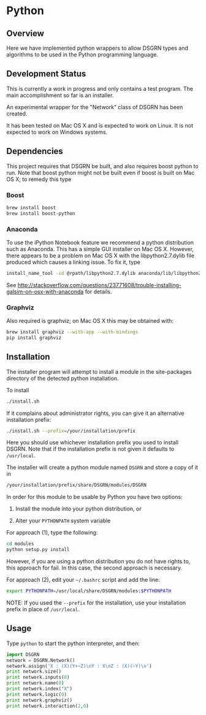 # Python

## Overview
Here we have implemented python wrappers to allow DSGRN types and algorithms to be used in the Python programming language.

## Development Status

This is currently a work in progress and only contains a test program. The main accomplishment so far is an installer.

An experimental wrapper for the "Network" class of DSGRN has been created.

It has been tested on Mac OS X and is expected to work on Linux. It is not expected to work on Windows systems.

## Dependencies

This project requires that DSGRN be built, and also requires boost python to run. Note that boost python might not be built even if boost is built on Mac OS X; to remedy this type

### Boost
```bash
brew install boost
brew install boost-python
```


### Anaconda
To use the iPython Notebook feature we recommend a python distribution such as Anaconda. This has a simple GUI installer on Mac OS X. However, there appears to be a problem on Mac OS X with the libpython2.7.dylib file produced which causes a linking issue. To fix it, type

```bash
install_name_tool -id @rpath/libpython2.7.dylib anaconda/lib/libpython2.7.dylib
```

See http://stackoverflow.com/questions/23771608/trouble-installing-galsim-on-osx-with-anaconda for details.

### Graphviz

Also required is graphviz; on Mac OS X this may be obtained with: 

```bash
brew install graphviz --with-app --with-bindings
pip install graphviz
```


## Installation

The installer program will attempt to install a module in the site-packages directory of the detected python installation.

To install

```bash
./install.sh
```

If it complains about administrator rights, you can give it an alternative installation prefix:

```bash
./install.sh --prefix=/your/installation/prefix
```

Here you should use whichever installation prefix you used to install DSGRN. Note that if the installation prefix is not given it defaults to `/usr/local`.

The installer will create a python module named `DSGRN` and store a copy of it in
```bash
/your/installation/prefix/share/DSGRN/modules/DSGRN
```

In order for this module to be usable by Python you have two options:

1. Install the module into your python distribution, or

2. Alter your `PYTHONPATH` system variable

For approach (1), type the following:
```bash
cd modules
python setup.py install
```

However, if you are using a python distribution you do not have rights to, this approach for fail. In this case, the second approach is necessary. 

For approach (2), edit your `~/.bashrc` script and add the line:

```bash
export PYTHONPATH=/usr/local/share/DSGRN/modules:$PYTHONPATH
```

NOTE: If you used the `--prefix` for the installation, use your installation prefix in place of `/usr/local`.


## Usage

Type `python` to start the python interpreter, and then:

```python
import DSGRN
network = DSGRN.Network()
network.assign('X : (X)(Y+~Z)\nY : X\nZ : (X)(~Y)\n')
print network.size()
print network.inputs(0)
print network.name(0)
print network.index("X")
print network.logic(0)
print network.graphviz()
print network.interaction(2,0)
```


